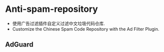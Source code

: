 # Anti-spam-repository
- 使用广告过滤插件自定义过滤中文垃圾代码仓库.
- Customize the Chinese Spam Code Repository with the Ad Filter Plugin.

## AdGuard

